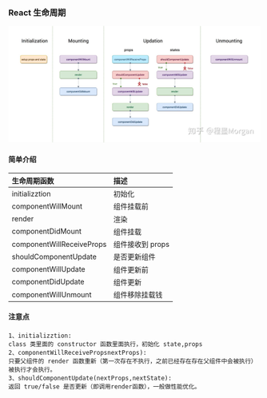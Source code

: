 ### React 生命周期

!["React 生命周期"](../images/react/reactHook.png 'React 生命周期')

#### 简单介绍

| 生命周期函数              | 描述             |
| :------------------------ | :--------------- |
| initializztion            | 初始化           |
| componentWillMount        | 组件挂载前       |
| render                    | 渲染             |
| componentDidMount         | 组件挂载         |
| componentWillReceiveProps | 组件接收到 props |
| shouldComponentUpdate     | 是否更新组件     |
| componentWillUpdate       | 组件更新前       |
| componentDidUpdate        | 组件更新         |
| componentWillUnmount      | 组件移除挂载钱   |

#### 注意点

```plain
1、initializztion:
class 类里面的 constructor 函数里面执行，初始化 state,props
2、componentWillReceivePropsnextProps):
只要父组件的 render 函数重新（第一次存在不执行，之前已经存在存在父组件中会被执行）被执行才会执行。
3、shouldComponentUpdate(nextProps,nextState):
返回 true/false 是否更新（即调用render函数），一般做性能优化。
```
